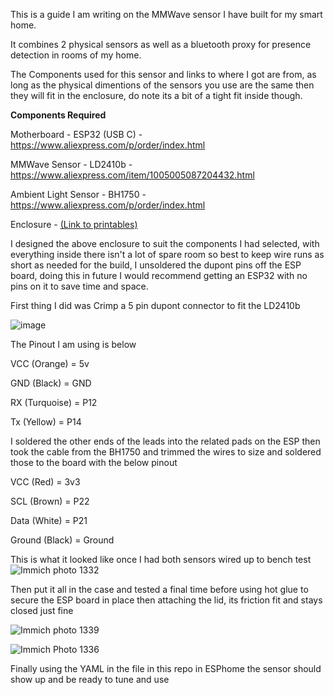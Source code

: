 This is a guide I am writing on the MMWave sensor I have built for my smart home.

It combines 2 physical sensors as well as a bluetooth proxy for presence detection in rooms of my home.

The Components used for this sensor and links to where I got are from, as long as the physical dimentions of the sensors you use are the same then they will fit in the enclosure, do note its a bit of a tight fit inside though.

**Components Required**

Motherboard - ESP32 (USB C) - https://www.aliexpress.com/p/order/index.html

MMWave Sensor - LD2410b - https://www.aliexpress.com/item/1005005087204432.html

Ambient Light Sensor - BH1750 - https://www.aliexpress.com/p/order/index.html

Enclosure - [(Link to printables) ](https://www.printables.com/model/876849-presense-sensor-enclosure)

I designed the above enclosure to suit the components I had selected, with everything inside there isn't a lot of spare room so best to keep wire runs as short as needed for the build, I unsoldered the dupont pins off the ESP board, doing this in future I would recommend getting an ESP32 with no pins on it to save time and space.

First thing I did was Crimp a 5 pin dupont connector to fit the LD2410b

![image](https://github.com/Sharnyaaa/HASS-Presence/assets/73518453/65428451-3863-4a24-bc40-e6b60d7115b5)

The Pinout I am using is below

  VCC (Orange) = 5v
  
  GND (Black) = GND
  
  RX (Turquoise) = P12
  
  Tx (Yellow) = P14

I soldered the other ends of the leads into the related pads on the ESP then took the cable from the BH1750 and trimmed the wires to size and soldered those to the board with the below pinout

  VCC (Red) = 3v3
  
  SCL (Brown) = P22
  
  Data (White) = P21

  Ground (Black) = Ground

  This is what it looked like once I had both sensors wired up to bench test
![Immich photo 1332](https://github.com/Sharnyaaa/HASS-Presence/assets/73518453/8ce9a5c5-0660-4280-a665-e49168ab6617)

Then put it all in the case and tested a final time before using hot glue to secure the ESP board in place then attaching the lid, its friction fit and stays closed just fine

![Immich photo 1339](https://github.com/Sharnyaaa/HASS-Presence/assets/73518453/6d6a04c6-a431-4229-b0e8-0ce8d10ce60a)

![Immich Photo 1336](https://github.com/Sharnyaaa/HASS-Presence/assets/73518453/bf32d65b-1434-481a-a5e9-57011bd0a11c)

Finally using the YAML in the file in this repo in ESPhome the sensor should show up and be ready to tune and use
